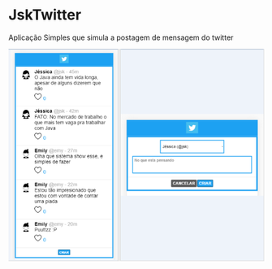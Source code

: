 # JskTwitter
Aplicação Simples que simula a postagem de mensagem do twitter

![alt text](https://github.com/JessicaRodriguesdc/JskTwitter/blob/master/imgProjeto/pagsProjeto.PNG)

